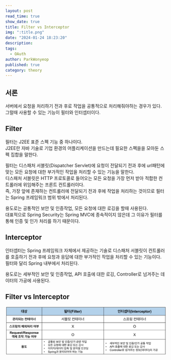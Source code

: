 ```yaml
---
layout: post
read_time: true
show_date: true
title: Filter vs Interceptor
img: ":title.png"
date: "2024-01-24 18:23:20"
description: 
tags:
  - OAuth
author: ParkWonyeop
published: true
category: theory
---
```

## 서론

서버에서 요청을 처리하기 전과 후로 작업을 공통적으로 처리해줘야하는 경우가 있다.  
그럴때 사용할 수 있는 기능이 필터와 인터셉터이다.  

## Filter

필터는 J2EE 표준 스펙 기능 중 하나이다.  
J2EE란 자바 기술로 기업 환경의 어플리케이션을 만드는데 필요한 스펙을을 모아둔 스펙 집합을 말한다.  

필터는 디스패처 서블릿(Dispatcher Servlet)에 요청이 전달되기 전과 후에 url패턴에 맞는 모든 요청에 대한 부가적인 작업을 처리할 수 있는 기능을 말한다.  
디스패처 서블릿은 HTTP 프로토콜로 들어오는 모든 요청을 가장 먼저 받아 적합한 컨트롤러에 위임해주는 프론트 컨트롤러이다.  
즉, 가장 앞에 존재하는 컨트롤러에 전달되기 전과 후에 작업을 처리하는 것이므로 필터는 Spring 프레임워크 범위 밖에서 처리된다.  

용도로는 공통적인 보안 및 인증작업, 모든 요청에 대한 로깅을 할때 사용된다.  
대표적으로 Spring Security는 Spring MVC에 종속적이지 않은데 그 이유가 필터를 통해 인증 및 인가 처리를 하기 때문이다.  

## Interceptor

인터셉터는 Spring 프레임워크 자체에서 제공하는 기술로 디스패처 서블릿이 컨트롤러를 호출하기 전과 후에 요청과 응답에 대한 부가적인 작업을 처리할 수 있는 기능이다.  
필터와 달리 Spring 내부에서 처리된다.  

용도로는 세부적인 보안 및 인증작업, API 호출에 대한 로깅, Controller로 넘겨주는 데이터의 가공에 사용된다.  

## Filter vs Interceptor

<center><img src="../assets/img/posts/20240125/1.png"></center>